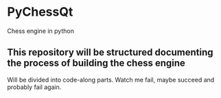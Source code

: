 # PyChessQt
Chess engine in python

## This repository will be structured documenting the process of building the chess engine
Will be divided into code-along parts. Watch me fail, maybe succeed and probably fail again.
